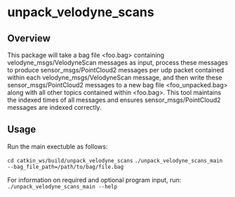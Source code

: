 # unpack_velodyne_scans

## Overview

This package will take a bag file <foo.bag> containing velodyne_msgs/VelodyneScan messages as input, process these messages to produce sensor_msgs/PointCloud2 messages per udp packet contained within each velodyne_msgs/VelodyneScan message, and then write these sensor_msgs/PointCloud2 messages to a new bag file <foo_unpacked.bag> along with all other topics contained within <foo.bag>. This tool maintains the indexed times of all messages and ensures sensor_msgs/PointCloud2 messages are indexed correctly.

## Usage

Run the main exectuble as follows:

`cd catkin_ws/build/unpack_velodyne_scans`
`./unpack_velodyne_scans_main --bag_file_path=/path/to/bag/file.bag`

For information on required and optional program input, run: `./unpack_velodyne_scans_main --help`
